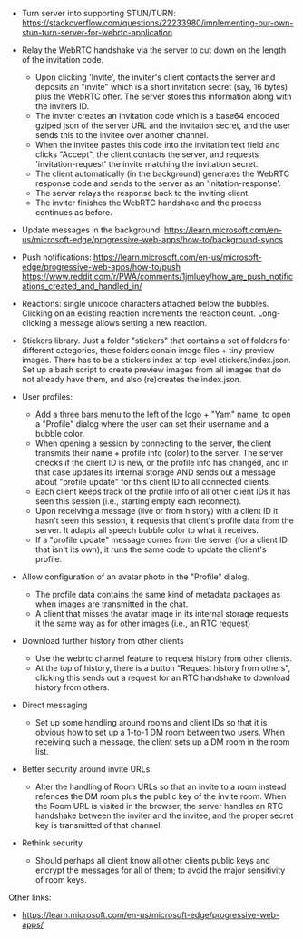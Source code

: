 * Turn server into supporting STUN/TURN: https://stackoverflow.com/questions/22233980/implementing-our-own-stun-turn-server-for-webrtc-application
* Relay the WebRTC handshake via the server to cut down on the length of the invitation code.

  - Upon clicking 'Invite', the inviter's client contacts the server and deposits an "invite" which is a short invitation secret (say, 16 bytes) plus the WebRTC offer.
    The server stores this information along with the inviters ID.
  - The inviter creates an invitation code which is a base64 encoded gziped json of the server URL and the invitation secret, and the user sends this to the invitee over another channel.
  - When the invitee pastes this code into the invitation text field and clicks "Accept", the client contacts the server, and requests 'invitation-request' the invite matching the invitation secret.
  - The client automatically (in the background) generates the WebRTC response code and sends to the server as an 'initation-response'.
  - The server relays the response back to the inviting client.
  - The inviter finishes the WebRTC handshake and the process continues as before.
  
* Update messages in the background: https://learn.microsoft.com/en-us/microsoft-edge/progressive-web-apps/how-to/background-syncs
 
* Push notifications: https://learn.microsoft.com/en-us/microsoft-edge/progressive-web-apps/how-to/push
  https://www.reddit.com/r/PWA/comments/1jmluey/how_are_push_notifications_created_and_handled_in/

* Reactions: single unicode characters attached below the bubbles. Clicking on an existing reaction increments the reaction count. Long-clicking a message allows setting a new reaction.

* Stickers library. Just a folder "stickers" that contains a set of folders for different categories, these folders conain image files + tiny preview images.
  There has to be a stickers index at top level stickers/index.json.
  Set up a bash script to create preview images from all images that do not already have them, and also (re)creates the index.json.

* User profiles:

  - Add a three bars menu to the left of the logo + "Yam" name, to open a "Profile" dialog where the user can set their username and a bubble color.
  - When opening a session by connecting to the server, the client transmits their name + profile info (color) to the server.
    The server checks if the client ID is new, or the profile info has changed, and in that case updates its internal storage AND sends out a message about "profile update" for this client ID to all connected clients.
  - Each client keeps track of the profile info of all other client IDs it has seen this session (i.e., starting empty each reconnect).
  - Upon receiving a message (live or from history) with a client ID it hasn't seen this session, it requests that client's profile data from the server. It adapts all speech bubble color to what it receives.
  - If a "profile update" message comes from the server (for a client ID that isn't its own), it runs the same code to update the client's profile.

* Allow configuration of an avatar photo in the "Profile" dialog.

  - The profile data contains the same kind of metadata packages as when images are transmitted in the chat.
  - A client that misses the avatar image in its internal storage requests it the same way as for other images (i.e., an RTC request)

* Download further history from other clients

  - Use the webrtc channel feature to request history from other clients.
  - At the top of history, there is a button "Request history from others", clicking this sends out a request for an RTC handshake to download history from others.

* Direct messaging

  - Set up some handling around rooms and client IDs so that it is obvious how to set up a 1-to-1 DM room between two users.
    When receiving such a message, the client sets up a DM room in the room list.

* Better security around invite URLs.

  - Alter the handling of Room URLs so that an invite to a room instead refences the DM room plus the public key of the invite room.
    When the Room URL is visited in the browser, the server handles an RTC handshake between the inviter and the invitee, and the proper secret key is transmitted of that channel.

* Rethink security

  - Should perhaps all client know all other clients public keys and encrypt the messages for all of them; to avoid the major sensitivity of room keys.

Other links:

- https://learn.microsoft.com/en-us/microsoft-edge/progressive-web-apps/
